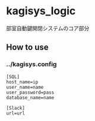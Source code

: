# kagisys_logic
部室自動鍵開閉システムのコア部分

## How to use
### ../kagisys.config
```
[SQL]
host_name=ip
user_name=name
user_password=pass
database_name=name

[Slack]
url=url
```
